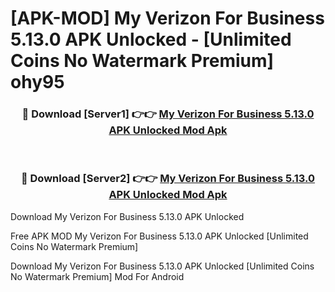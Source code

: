 # [APK-MOD] My Verizon For Business 5.13.0 APK Unlocked - [Unlimited Coins No Watermark Premium] ohy95



<div align="center">
<h3>🔴 Download [Server1] 👉👉 <a href="https://momento.my/?title=My_Verizon_For_Business_5.13.0_APK_Unlocked">My Verizon For Business 5.13.0 APK Unlocked Mod Apk</a></h3><br>

<h3>🔴 Download [Server2] 👉👉 <a href="https://momento.my/?title=My_Verizon_For_Business_5.13.0_APK_Unlocked">My Verizon For Business 5.13.0 APK Unlocked Mod Apk</a></h3>
</div>



Download My Verizon For Business 5.13.0 APK Unlocked 

Free APK MOD My Verizon For Business 5.13.0 APK Unlocked [Unlimited Coins No Watermark Premium]

Download My Verizon For Business 5.13.0 APK Unlocked [Unlimited Coins No Watermark Premium] Mod For Android

